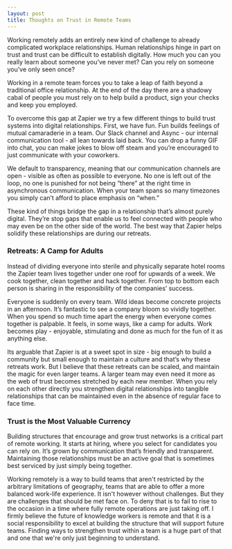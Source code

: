 ```yaml
---
layout: post
title: Thoughts on Trust in Remote Teams
---
```


Working remotely adds an entirely new kind of challenge to already complicated workplace relationships. Human relationships hinge in part on trust and trust can be difficult to establish digitally. How much you can you really learn about someone you’ve never met? Can you rely on someone you’ve only seen once?

Working in a remote team forces you to take a leap of faith beyond a traditional office  relationship. At the end of the day there are a shadowy cabal of people you must rely on to help build a product, sign your checks and keep you employed.

To overcome this gap at Zapier we try a few different things to build trust systems into digital relationships. First, we have fun. Fun builds feelings of mutual camaraderie in a team. Our Slack channel and Async - our internal communication tool - all lean towards laid back. You can drop a funny GIF into chat, you can make jokes to blow off steam and you’re encouraged to just communicate with your coworkers.

We default to transparency, meaning that our communication channels are open - visible as often as possible to everyone. No one is left out of the loop, no one is punished for not being “there” at the right time in asynchronous communication. When your team spans so many timezones you simply can’t afford to place emphasis on “when.”

These kind of things bridge the gap in a relationship that’s almost purely digital. They’re stop gaps that enable us to feel connected with people who may even be on the other side of the world. The best way that Zapier helps solidify these relationships are during our retreats.

### Retreats: A Camp for Adults

Instead of dividing everyone into sterile and physically separate hotel rooms the Zapier team lives together under one roof for upwards of a week. We cook together, clean together and hack together. From top to bottom each person is  sharing in the responsibility of the companies’ success. 

Everyone is suddenly on every team. Wild ideas become concrete projects in an afternoon. It’s fantastic to see a company bloom so vividly together. When you spend so much time apart the energy when everyone comes together is palpable. It feels, in some ways, like a camp for adults. Work becomes play - enjoyable, stimulating and done as much for the fun of it as anything else.

Its arguable that Zapier is at a sweet spot in size - big enough to build a community but small enough to maintain a culture and that’s why these retreats work. But I believe that these retreats can be scaled, and maintain the magic for even larger teams. A larger team may even need it more as the web of trust becomes stretched by each new member. When you rely on each other directly you strengthen digital relationships into tangible relationships that can be maintained even in the absence of  regular face to face time.

### Trust is the Most Valuable Currency

Building structures that encourage and grow trust networks is a critical part of remote working. It starts at hiring, where you select for candidates you can rely on. It’s grown by communication that’s friendly and transparent. Maintaining those relationships must be an active goal that is sometimes best serviced by just simply being together.

Working remotely is a way to build teams that aren't restricted by the arbitrary limitations of geography, teams that are able to offer a more balanced work-life experience.  It isn't however without challenges. But they are challenges that should be met face on. To deny that is to fail to rise to the occasion in a time where fully remote operations are just taking off. I firmly believe the future of knowledge workers is remote and that it is a social responsibility to excel at building the structure that will support future teams. Finding ways to strengthen trust within a team is a huge part of that and one that we're only just beginning to understand.





